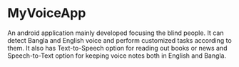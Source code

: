 # MyVoiceApp

An android application mainly developed focusing the blind people. It can detect Bangla and English voice and perform customized tasks according to them. It also has Text-to-Speech option for reading out books or news and Speech-to-Text option for keeping voice notes both in English and Bangla.
